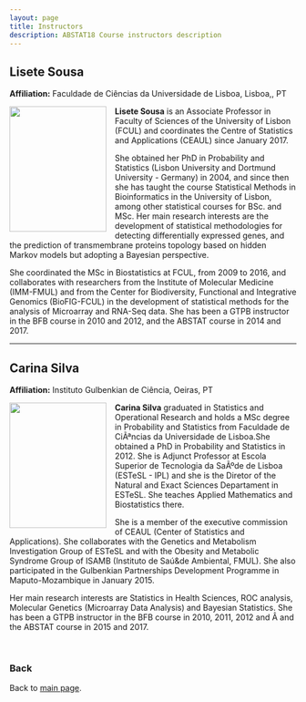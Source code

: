 ```yaml
---
layout: page
title: Instructors
description: ABSTAT18 Course instructors description
---
```


## Lisete Sousa
**Affiliation:** Faculdade de Ciências da Universidade de Lisboa, Lisboa,, PT

  <img src="../assets/images/Lisete_Sousa.jpg" height="220px" width="170px" align="left" style="margin-right: 3%; margin-bottom: 0.3em;">

**Lisete Sousa** is an Associate Professor in Faculty of Sciences of the University of Lisbon (FCUL) and coordinates the Centre of Statistics and Applications (CEAUL) since January 2017.

She obtained her PhD in Probability and Statistics (Lisbon University and Dortmund University - Germany) in 2004, and since then she has taught the course Statistical Methods in Bioinformatics in the University of Lisbon, among other statistical courses for BSc. and MSc. Her main research interests are the development of statistical methodologies for detecting differentially expressed genes, and the prediction of transmembrane proteins topology based on hidden Markov models but adopting a Bayesian perspective.

She coordinated the MSc in Biostatistics at FCUL, from 2009 to 2016, and collaborates with researchers from the Institute of Molecular Medicine (IMM-FMUL) and from the Center for Biodiversity, Functional and Integrative Genomics (BioFIG-FCUL) in the development of statistical methods for the analysis of Microarray and RNA-Seq data. She has been a GTPB instructor in the BFB course in 2010 and 2012, and the ABSTAT course in 2014 and 2017.

---

## Carina Silva
**Affiliation:** Instituto Gulbenkian de Ciência, Oeiras, PT

 <img src="../assets/images/Carina_Silva.jpg" height="220px" width="170px" align="left" style="margin-right: 3%; margin-bottom: 0.3em;">

**Carina Silva** graduated in Statistics and Operational Research and holds a MSc degree in Probability and Statistics from Faculdade de CiÃªncias da Universidade de Lisboa.She obtained a PhD in Probability and Statistics in 2012. She is Adjunct Professor at Escola Superior de Tecnologia da SaÃºde de Lisboa (ESTeSL - IPL) and she is the Diretor of the Natural and Exact Sciences Departament in ESTeSL. She teaches Applied Mathematics and Biostatistics there.

She is a member of the executive commission of CEAUL (Center of Statistics and Applications). She collaborates with the Genetics and Metabolism Investigation Group of ESTeSL and with the Obesity and Metabolic Syndrome Group of ISAMB (Instituto de Saú&de Ambiental, FMUL). She also participated in the Gulbenkian Partnerships Development Programme in Maputo-Mozambique in January 2015.

Her main research interests are Statistics in Health Sciences, ROC analysis, Molecular Genetics (Microarray Data Analysis) and Bayesian Statistics. She has been a GTPB instructor in the BFB course in 2010, 2011, 2012 and Â and the ABSTAT course in 2015 and 2017.


<br/>

### Back

Back to [main page](../index.md).
